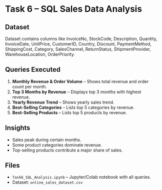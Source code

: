 # Task 6 – SQL Sales Data Analysis

## Dataset
Dataset contains columns like InvoiceNo, StockCode, Description, Quantity, InvoiceDate, UnitPrice, CustomerID, Country, Discount, PaymentMethod, ShippingCost, Category, SalesChannel, ReturnStatus, ShipmentProvider, WarehouseLocation, OrderPriority.

## Queries Executed
1. **Monthly Revenue & Order Volume** – Shows total revenue and order count per month.
2. **Top 3 Months by Revenue** – Displays top 3 months with highest revenue.
3. **Yearly Revenue Trend** – Shows yearly sales trend.
4. **Best-Selling Categories** – Lists top 5 categories by revenue.
5. **Best-Selling Products** – Lists top 5 products by revenue.

## Insights
- Sales peak during certain months.
- Some product categories dominate revenue.
- Top-selling products contribute a major share of sales.

## Files
- `Task6_SQL_Analysis.ipynb` – Jupyter/Colab notebook with all queries.
- Dataset: `online_sales_dataset.csv`

